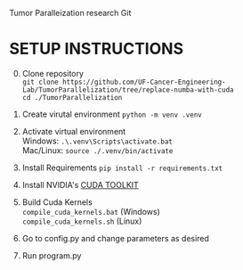 Tumor Paralleization research Git

# SETUP INSTRUCTIONS
0. Clone repository<br/>
  `git clone https://github.com/UF-Cancer-Engineering-Lab/TumorParallelization/tree/replace-numba-with-cuda`<br/>
  `cd ./TumorParallelization`
  
1. Create virutal environment
  `python -m venv .venv`
  
2. Activate virtual environment <br/>
  Windows: `.\.venv\Scripts\activate.bat`<br/>
  Mac/Linux: `source ./.venv/bin/activate`
  
3. Install Requirements
`pip install -r requirements.txt`

4. Install NVIDIA's [CUDA TOOLKIT](https://developer.nvidia.com/cuda-downloads)

5. Build Cuda Kernels<br/>
`compile_cuda_kernels.bat` (Windows)<br/>
`compile_cuda_kernels.sh` (Linux)

5. Go to config.py and change parameters as desired

6. Run program.py
